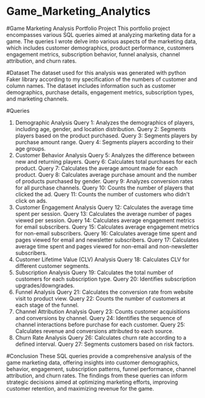 # Game_Marketing_Analytics

#Game Marketing Analysis Portfolio Project
This portfolio project encompasses various SQL queries aimed at analyzing marketing data for a game. The queries I wrote delve into various aspects of the marketing data, which includes customer demographics, product performance, customers engagement metrics, subscription behavior, funnel analysis, channel attribution, and churn rates.

#Dataset
The dataset used for this analysis was generated with python Faker library according to my specification of the numbers of customer and column names. The dataset includes information such as customer demographics, purchase details, engagement metrics, subscription types, and marketing channels.

#Queries
1. Demographic Analysis
Query 1: Analyzes the demographics of players, including age, gender, and location distribution.
Query 2: Segments players based on the product purchased.
Query 3: Segments players by purchase amount range.
Query 4: Segments players according to their age groups.
2. Customer Behavior Analysis
Query 5: Analyzes the difference between new and returning players.
Query 6: Calculates total purchases for each product.
Query 7: Calculates the average amount made for each product.
Query 8: Calculates average purchase amount and the number of products purchased by gender.
Query 9: Analyzes conversion rates for all purchase channels.
Query 10: Counts the number of players that clicked the ad.
Query 11: Counts the number of customers who didn't click on ads.
3. Customer Engagement Analysis
Query 12: Calculates the average time spent per session.
Query 13: Calculates the average number of pages viewed per session.
Query 14: Calculates average engagement metrics for email subscribers.
Query 15: Calculates average engagement metrics for non-email subscribers.
Query 16: Calculates average time spent and pages viewed for email and newsletter subscribers.
Query 17: Calculates average time spent and pages viewed for non-email and non-newsletter subscribers.
4. Customer Lifetime Value (CLV) Analysis
Query 18: Calculates CLV for different customer segments.
5. Subscription Analysis
Query 19: Calculates the total number of customers for each subscription type.
Query 20: Identifies subscription upgrades/downgrades.
6. Funnel Analysis
Query 21: Calculates the conversion rate from website visit to product view.
Query 22: Counts the number of customers at each stage of the funnel.
7. Channel Attribution Analysis
Query 23: Counts customer acquisitions and conversions by channel.
Query 24: Identifies the sequence of channel interactions before purchase for each customer.
Query 25: Calculates revenue and conversions attributed to each source.
8. Churn Rate Analysis
Query 26: Calculates churn rate according to a defined interval.
Query 27: Segments customers based on risk factors.

#Conclusion
These SQL queries provide a comprehensive analysis of the game marketing data, offering insights into customer demographics, behavior, engagement, subscription patterns, funnel performance, channel attribution, and churn rates. The findings from these queries can inform strategic decisions aimed at optimizing marketing efforts, improving customer retention, and maximizing revenue for the game.
